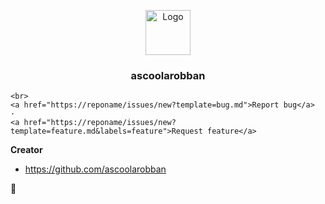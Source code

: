 <p align="center">
  <a href="https://fauxdelorean.com.com/">
    <img src="https://static.wikia.nocookie.net/starwars/images/c/c3/Yoda_TPM_RotS.png/revision/latest?cb=20130810185858" alt="Logo" width=72 height=72>
  </a>

  <h3 align="center">ascoolarobban</h3>

  <p align="center">

    <br>
    <a href="https://reponame/issues/new?template=bug.md">Report bug</a>
    ·
    <a href="https://reponame/issues/new?template=feature.md&labels=feature">Request feature</a>
  </p>
</p>




**Creator**

- <https://github.com/ascoolarobban>


 :metal:
